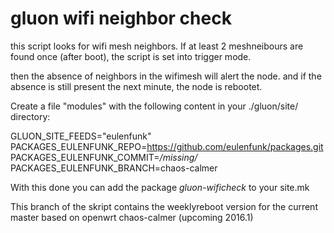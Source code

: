 gluon wifi neighbor check
=========================

this script looks for wifi mesh neighbors. 
If at least 2 meshneibours are found once (after boot), the script is set into trigger mode. 

then the absence of neighbors in the wifimesh will alert the node. and if the absence is still present the next minute, the node is rebootet. 

Create a file "modules" with the following content in your ./gluon/site/ directory:

GLUON_SITE_FEEDS="eulenfunk"<br>
PACKAGES_EULENFUNK_REPO=https://github.com/eulenfunk/packages.git<br>
PACKAGES_EULENFUNK_COMMIT=*/missing/*<br>
PACKAGES_EULENFUNK_BRANCH=chaos-calmer<br>

With this done you can add the package *gluon-wificheck* to your site.mk

This branch of the skript contains the weeklyreboot version for the current master based on openwrt chaos-calmer (upcoming 2016.1)
